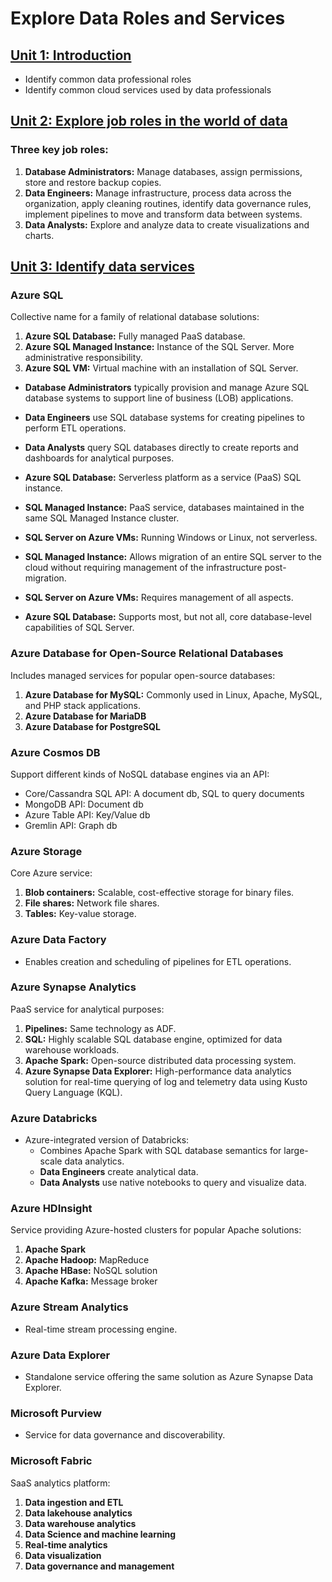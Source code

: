 # Explore Data Roles and Services

## [Unit 1: Introduction](https://learn.microsoft.com/en-us/training/modules/explore-roles-responsibilities-world-of-data/?WT.mc_id=cloudskillschallenge_be6235e5-c168-4993-b1bb-e53bade5ddee)
- Identify common data professional roles
- Identify common cloud services used by data professionals

## [Unit 2: Explore job roles in the world of data](https://learn.microsoft.com/en-us/training/modules/explore-roles-responsibilities-world-of-data/2-explore-job-roles)

### Three key job roles:
1. **Database Administrators:** Manage databases, assign permissions, store and restore backup copies.
2. **Data Engineers:** Manage infrastructure, process data across the organization, apply cleaning routines, identify data governance rules, implement pipelines to move and transform data between systems.
3. **Data Analysts:** Explore and analyze data to create visualizations and charts.

## [Unit 3: Identify data services](https://learn.microsoft.com/en-us/training/modules/explore-roles-responsibilities-world-of-data/3-data-services)

### Azure SQL
Collective name for a family of relational database solutions:
1. **Azure SQL Database:** Fully managed PaaS database.
2. **Azure SQL Managed Instance:** Instance of the SQL Server. More administrative responsibility.
3. **Azure SQL VM:** Virtual machine with an installation of SQL Server.

- **Database Administrators** typically provision and manage Azure SQL database systems to support line of business (LOB) applications.
- **Data Engineers** use SQL database systems for creating pipelines to perform ETL operations.
- **Data Analysts** query SQL databases directly to create reports and dashboards for analytical purposes.

- **Azure SQL Database:** Serverless platform as a service (PaaS) SQL instance.
- **SQL Managed Instance:** PaaS service, databases maintained in the same SQL Managed Instance cluster.
- **SQL Server on Azure VMs:** Running Windows or Linux, not serverless.

- **SQL Managed Instance:** Allows migration of an entire SQL server to the cloud without requiring management of the infrastructure post-migration.
- **SQL Server on Azure VMs:** Requires management of all aspects.
- **Azure SQL Database:** Supports most, but not all, core database-level capabilities of SQL Server.

### Azure Database for Open-Source Relational Databases
Includes managed services for popular open-source databases:
1. **Azure Database for MySQL:** Commonly used in Linux, Apache, MySQL, and PHP stack applications.
2. **Azure Database for MariaDB**
3. **Azure Database for PostgreSQL**

### Azure Cosmos DB
Support different kinds of NoSQL database engines via an API:
  - Core/Cassandra SQL API: A document db, SQL to query documents
  - MongoDB API: Document db
  - Azure Table API: Key/Value db
  - Gremlin API: Graph db

### Azure Storage
Core Azure service:
1. **Blob containers:** Scalable, cost-effective storage for binary files.
2. **File shares:** Network file shares.
3. **Tables:** Key-value storage.

### Azure Data Factory
- Enables creation and scheduling of pipelines for ETL operations.

### Azure Synapse Analytics
PaaS service for analytical purposes:
1. **Pipelines:** Same technology as ADF.
2. **SQL:** Highly scalable SQL database engine, optimized for data warehouse workloads.
3. **Apache Spark:** Open-source distributed data processing system.
4. **Azure Synapse Data Explorer:** High-performance data analytics solution for real-time querying of log and telemetry data using Kusto Query Language (KQL).

### Azure Databricks
- Azure-integrated version of Databricks:
  - Combines Apache Spark with SQL database semantics for large-scale data analytics.
  - **Data Engineers** create analytical data.
  - **Data Analysts** use native notebooks to query and visualize data.

### Azure HDInsight
Service providing Azure-hosted clusters for popular Apache solutions:
1. **Apache Spark**
2. **Apache Hadoop:** MapReduce
3. **Apache HBase:** NoSQL solution
4. **Apache Kafka:** Message broker

### Azure Stream Analytics
- Real-time stream processing engine.

### Azure Data Explorer
- Standalone service offering the same solution as Azure Synapse Data Explorer.

### Microsoft Purview
- Service for data governance and discoverability.

### Microsoft Fabric
SaaS analytics platform:
1. **Data ingestion and ETL**
2. **Data lakehouse analytics**
3. **Data warehouse analytics**
4. **Data Science and machine learning**
5. **Real-time analytics**
6. **Data visualization**
7. **Data governance and management**
